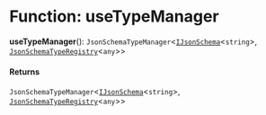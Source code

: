 # Function: useTypeManager

**useTypeManager**(): `JsonSchemaTypeManager`<[`IJsonSchema`](/auto-docs/form-materials/interfaces/IJsonSchema.md)<`string`>, [`JsonSchemaTypeRegistry`](/auto-docs/form-materials/interfaces/JsonSchemaTypeRegistry.md)<`any`>>

#### Returns

`JsonSchemaTypeManager`<[`IJsonSchema`](/auto-docs/form-materials/interfaces/IJsonSchema.md)<`string`>, [`JsonSchemaTypeRegistry`](/auto-docs/form-materials/interfaces/JsonSchemaTypeRegistry.md)<`any`>>
